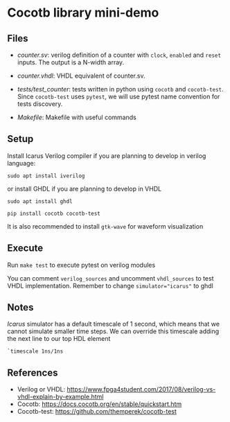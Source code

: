 # Cocotb library mini-demo

## Files

* *counter.sv*: verilog definition of a counter with `clock`, `enabled` and `reset` inputs. The output is a N-width array.

* *counter.vhdl*: VHDL equivalent of counter.sv.

* *tests/test_counter*: tests written in python using `cocotb` and `cocotb-test`. Since `cocotb-test` uses `pytest`, we will use pytest name convention for tests discovery.

* *Makefile*: Makefile with useful commands

## Setup

Install Icarus Verilog compiler if you are planning to develop in verilog language:

```
sudo apt install iverilog
```

or install GHDL if you are planning to develop in VHDL

```
sudo apt install ghdl
```

```
pip install cocotb cocotb-test
```

It is also recommended to install `gtk-wave` for waveform visualization

## Execute

Run `make test` to execute pytest on verilog modules

You can comment `verilog_sources` and uncomment `vhdl_sources` to test VHDL implementation. Remember to change `simulator="icarus"` to ghdl

## Notes

*Icarus* simulator has a default timescale of 1 second, which means that we cannot simulate smaller time steps. We can override this timescale adding the next line to our top HDL element

```
`timescale 1ns/1ns
```

## References

* Verilog or VHDL: https://www.fpga4student.com/2017/08/verilog-vs-vhdl-explain-by-example.html
* Cocotb: https://docs.cocotb.org/en/stable/quickstart.htm
* Cocotb-test: https://github.com/themperek/cocotb-test